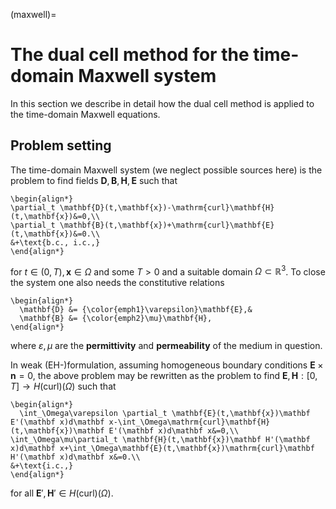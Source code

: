 (maxwell)=
# The dual cell method for the time-domain Maxwell system

In this section we describe in detail how the dual cell method is applied to the time-domain Maxwell equations.

## Problem setting

The time-domain Maxwell system (we neglect possible sources here) is the problem to find fields $\mathbf D,\mathbf B,\mathbf H,\mathbf E$ such that
```{card}
\begin{align*}
\partial_t \mathbf{D}(t,\mathbf{x})-\mathrm{curl}\mathbf{H}(t,\mathbf{x})&=0,\\
\partial_t \mathbf{B}(t,\mathbf{x})+\mathrm{curl}\mathbf{E}(t,\mathbf{x})&=0.\\
&+\text{b.c., i.c.,}
\end{align*}
```
for $t\in(0,T),\mathbf x\in\Omega$ and some $T>0$ and a suitable domain $\Omega\subset\mathbb R^3$.
To close the system one also needs the constitutive relations
```{card}
\begin{align*}
  \mathbf{D} &= {\color{emph1}\varepsilon}\mathbf{E},&
  \mathbf{B} &= {\color{emph2}\mu}\mathbf{H},
\end{align*}
```
where $\varepsilon,\mu$ are the **permittivity** and **permeability** of the medium in question.

In weak (EH-)formulation, assuming homogeneous boundary conditions $\mathbf E \times \mathbf n = 0$, the above problem may be rewritten as the problem to find $\mathbf E,\mathbf H:[0,T]\to H(\mathrm{curl})(\Omega)$  such that
```{card}
\begin{align*}
  \int_\Omega\varepsilon \partial_t \mathbf{E}(t,\mathbf{x})\mathbf E'(\mathbf x)d\mathbf x-\int_\Omega\mathrm{curl}\mathbf{H}(t,\mathbf{x})\mathbf E'(\mathbf x)d\mathbf x&=0,\\
\int_\Omega\mu\partial_t \mathbf{H}(t,\mathbf{x})\mathbf H'(\mathbf x)d\mathbf x+\int_\Omega\mathbf{E}(t,\mathbf{x})\mathrm{curl}\mathbf H'(\mathbf x)d\mathbf x&=0.\\
&+\text{i.c.,}
\end{align*}
```
for all $\mathbf E',\mathbf H'\in H(\mathrm{curl})(\Omega)$.
